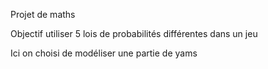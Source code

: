 Projet de maths

Objectif utiliser 5 lois de probabilités différentes dans un jeu

Ici on choisi de modéliser une partie de yams